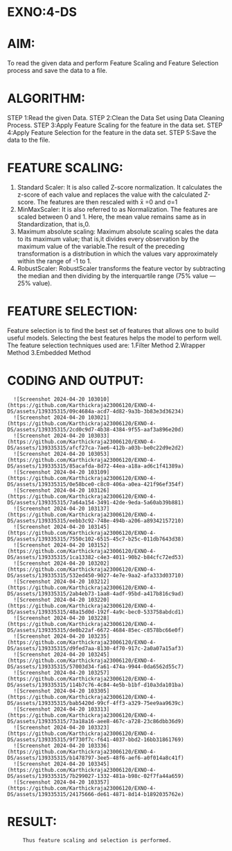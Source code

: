 # EXNO:4-DS
# AIM:
To read the given data and perform Feature Scaling and Feature Selection process and save the
data to a file.

# ALGORITHM:
STEP 1:Read the given Data.
STEP 2:Clean the Data Set using Data Cleaning Process.
STEP 3:Apply Feature Scaling for the feature in the data set.
STEP 4:Apply Feature Selection for the feature in the data set.
STEP 5:Save the data to the file.

# FEATURE SCALING:
1. Standard Scaler: It is also called Z-score normalization. It calculates the z-score of each value and replaces the value with the calculated Z-score. The features are then rescaled with x̄ =0 and σ=1
2. MinMaxScaler: It is also referred to as Normalization. The features are scaled between 0 and 1. Here, the mean value remains same as in Standardization, that is,0.
3. Maximum absolute scaling: Maximum absolute scaling scales the data to its maximum value; that is,it divides every observation by the maximum value of the variable.The result of the preceding transformation is a distribution in which the values vary approximately within the range of -1 to 1.
4. RobustScaler: RobustScaler transforms the feature vector by subtracting the median and then dividing by the interquartile range (75% value — 25% value).

# FEATURE SELECTION:
Feature selection is to find the best set of features that allows one to build useful models. Selecting the best features helps the model to perform well.
The feature selection techniques used are:
1.Filter Method
2.Wrapper Method
3.Embedded Method

# CODING AND OUTPUT:
      
      ![Screenshot 2024-04-20 103010](https://github.com/Karthickraja23006120/EXNO-4-DS/assets/139335315/09c4684a-acd7-4d82-9a3b-3b83e3d36234)
      ![Screenshot 2024-04-20 103021](https://github.com/Karthickraja23006120/EXNO-4-DS/assets/139335315/2cd0c9d7-4b38-4384-9f55-aaf3a896e20d)
      ![Screenshot 2024-04-20 103033](https://github.com/Karthickraja23006120/EXNO-4-DS/assets/139335315/afcf27ca-7ae6-412b-a03b-be0c22d9e2d2)
      ![Screenshot 2024-04-20 103053](https://github.com/Karthickraja23006120/EXNO-4-DS/assets/139335315/85acafda-8d72-44ea-a18a-ad6c1f41389a)
      ![Screenshot 2024-04-20 103109](https://github.com/Karthickraja23006120/EXNO-4-DS/assets/139335315/0e58bce0-c8c0-406a-a0ea-421f96ef354f)
      ![Screenshot 2024-04-20 103126](https://github.com/Karthickraja23006120/EXNO-4-DS/assets/139335315/7a64a154-3491-42de-9eda-5a60ab39b881)
      ![Screenshot 2024-04-20 103137](https://github.com/Karthickraja23006120/EXNO-4-DS/assets/139335315/eebb3c92-748e-494b-a206-a89342157210)
      ![Screenshot 2024-04-20 103145](https://github.com/Karthickraja23006120/EXNO-4-DS/assets/139335315/7550c102-6515-45c7-b25c-011db7643d38)
      ![Screenshot 2024-04-20 103152](https://github.com/Karthickraja23006120/EXNO-4-DS/assets/139335315/1ca13382-c4e3-4011-90b2-b84cfc72ed53)
      ![Screenshot 2024-04-20 103202](https://github.com/Karthickraja23006120/EXNO-4-DS/assets/139335315/532ed450-9027-4e7e-9aa2-afa333d03710)
      ![Screenshot 2024-04-20 103212](https://github.com/Karthickraja23006120/EXNO-4-DS/assets/139335315/2ab4eb73-1aa8-4adf-95bd-a417b816c9ad)
      ![Screenshot 2024-04-20 103220](https://github.com/Karthickraja23006120/EXNO-4-DS/assets/139335315/48a15d0d-192f-4a9c-bec0-533758abdcd1)
      ![Screenshot 2024-04-20 103228](https://github.com/Karthickraja23006120/EXNO-4-DS/assets/139335315/de0b22af-6672-4684-85ec-c8578bc66e0f)
      ![Screenshot 2024-04-20 103235](https://github.com/Karthickraja23006120/EXNO-4-DS/assets/139335315/d9fed7aa-8130-4f70-917c-2a0a07a15af3)
      ![Screenshot 2024-04-20 103245](https://github.com/Karthickraja23006120/EXNO-4-DS/assets/139335315/57003d34-fa61-474a-9944-0da6562d55c7)
      ![Screenshot 2024-04-20 103257](https://github.com/Karthickraja23006120/EXNO-4-DS/assets/139335315/114b7c76-4c84-4e5b-b1bf-d10a3da101ba)
      ![Screenshot 2024-04-20 103305](https://github.com/Karthickraja23006120/EXNO-4-DS/assets/139335315/bab5420d-99cf-4ff3-a329-75ee9aa9639c)
      ![Screenshot 2024-04-20 103313](https://github.com/Karthickraja23006120/EXNO-4-DS/assets/139335315/73a18a16-aee8-467c-a728-23c86dbb36d9)
      ![Screenshot 2024-04-20 103323](https://github.com/Karthickraja23006120/EXNO-4-DS/assets/139335315/9f730f7c-f641-4037-bbd2-16bb31861769)
      ![Screenshot 2024-04-20 103336](https://github.com/Karthickraja23006120/EXNO-4-DS/assets/139335315/b1478797-3ee5-48f6-aef6-a0f014a8c41f)
      ![Screenshot 2024-04-20 103345](https://github.com/Karthickraja23006120/EXNO-4-DS/assets/139335315/7b299027-1332-481a-b98c-02f7fa44a659)
      ![Screenshot 2024-04-20 103357](https://github.com/Karthickraja23006120/EXNO-4-DS/assets/139335315/24175666-de61-4871-8d14-b1892035762e)
















 




# RESULT:
         Thus feature scaling and selection is performed.
